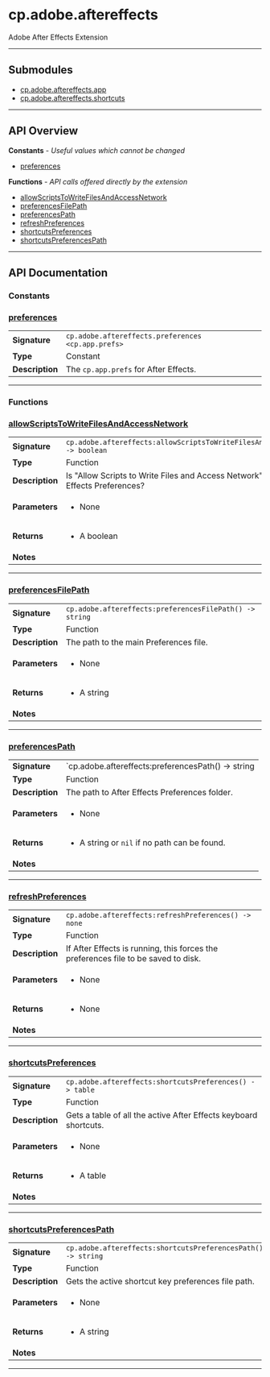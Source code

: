 # cp.adobe.aftereffects

Adobe After Effects Extension

---

## Submodules
 * [cp.adobe.aftereffects.app](cp.adobe.aftereffects.app.md)
 * [cp.adobe.aftereffects.shortcuts](cp.adobe.aftereffects.shortcuts.md)

---

## API Overview
**Constants** - _Useful values which cannot be changed_
 * [preferences](#preferences)

**Functions** - _API calls offered directly by the extension_
 * [allowScriptsToWriteFilesAndAccessNetwork](#allowscriptstowritefilesandaccessnetwork)
 * [preferencesFilePath](#preferencesfilepath)
 * [preferencesPath](#preferencespath)
 * [refreshPreferences](#refreshpreferences)
 * [shortcutsPreferences](#shortcutspreferences)
 * [shortcutsPreferencesPath](#shortcutspreferencespath)


---

## API Documentation

### Constants


### [preferences](#preferences)

|                                             |                                                                                     |
| --------------------------------------------|-------------------------------------------------------------------------------------|
| **Signature**                               | `cp.adobe.aftereffects.preferences <cp.app.prefs>`                                                                    |
| **Type**                                    | Constant                                                                     |
| **Description**                             | The `cp.app.prefs` for After Effects.                                                                     |

---
### Functions


### [allowScriptsToWriteFilesAndAccessNetwork](#allowscriptstowritefilesandaccessnetwork)

|                                             |                                                                                     |
| --------------------------------------------|-------------------------------------------------------------------------------------|
| **Signature**                               | `cp.adobe.aftereffects:allowScriptsToWriteFilesAndAccessNetwork() -> boolean`                                                                    |
| **Type**                                    | Function                                                                     |
| **Description**                             | Is "Allow Scripts to Write Files and Access Network" enabled in After Effects Preferences?                                                                     |
| **Parameters**                              | <ul><li>None</li></ul> |
| **Returns**                                 | <ul><li>A boolean</li></ul>          |
| **Notes**                                   | <ul></ul>                |

---

### [preferencesFilePath](#preferencesfilepath)

|                                             |                                                                                     |
| --------------------------------------------|-------------------------------------------------------------------------------------|
| **Signature**                               | `cp.adobe.aftereffects:preferencesFilePath() -> string`                                                                    |
| **Type**                                    | Function                                                                     |
| **Description**                             | The path to the main Preferences file.                                                                     |
| **Parameters**                              | <ul><li>None</li></ul> |
| **Returns**                                 | <ul><li>A string</li></ul>          |
| **Notes**                                   | <ul></ul>                |

---

### [preferencesPath](#preferencespath)

|                                             |                                                                                     |
| --------------------------------------------|-------------------------------------------------------------------------------------|
| **Signature**                               | `cp.adobe.aftereffects:preferencesPath() -> string | nil`                                                                    |
| **Type**                                    | Function                                                                     |
| **Description**                             | The path to After Effects Preferences folder.                                                                     |
| **Parameters**                              | <ul><li>None</li></ul> |
| **Returns**                                 | <ul><li>A string or `nil` if no path can be found.</li></ul>          |
| **Notes**                                   | <ul></ul>                |

---

### [refreshPreferences](#refreshpreferences)

|                                             |                                                                                     |
| --------------------------------------------|-------------------------------------------------------------------------------------|
| **Signature**                               | `cp.adobe.aftereffects:refreshPreferences() -> none`                                                                    |
| **Type**                                    | Function                                                                     |
| **Description**                             | If After Effects is running, this forces the preferences file to be saved to disk.                                                                     |
| **Parameters**                              | <ul><li>None</li></ul> |
| **Returns**                                 | <ul><li>None</li></ul>          |
| **Notes**                                   | <ul></ul>                |

---

### [shortcutsPreferences](#shortcutspreferences)

|                                             |                                                                                     |
| --------------------------------------------|-------------------------------------------------------------------------------------|
| **Signature**                               | `cp.adobe.aftereffects:shortcutsPreferences() -> table`                                                                    |
| **Type**                                    | Function                                                                     |
| **Description**                             | Gets a table of all the active After Effects keyboard shortcuts.                                                                     |
| **Parameters**                              | <ul><li>None</li></ul> |
| **Returns**                                 | <ul><li>A table</li></ul>          |
| **Notes**                                   | <ul></ul>                |

---

### [shortcutsPreferencesPath](#shortcutspreferencespath)

|                                             |                                                                                     |
| --------------------------------------------|-------------------------------------------------------------------------------------|
| **Signature**                               | `cp.adobe.aftereffects:shortcutsPreferencesPath() -> string`                                                                    |
| **Type**                                    | Function                                                                     |
| **Description**                             | Gets the active shortcut key preferences file path.                                                                     |
| **Parameters**                              | <ul><li>None</li></ul> |
| **Returns**                                 | <ul><li>A string</li></ul>          |
| **Notes**                                   | <ul></ul>                |

---
